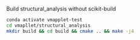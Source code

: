 Build structural_analysis without scikit-build

```sh
conda activate vmapplet-test
cd vmapllet/structural_analysis
mkdir build && cd build && cmake .. && make -j4
```
